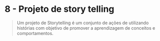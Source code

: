 # 8 - Projeto de story telling

> Um projeto de Storytelling é um conjunto de ações de utilizando histórias com objetivo de promover a aprendizagem de conceitos e comportamentos.

## 


<!--stackedit_data:
eyJoaXN0b3J5IjpbLTIzMDM2NzkyN119
-->